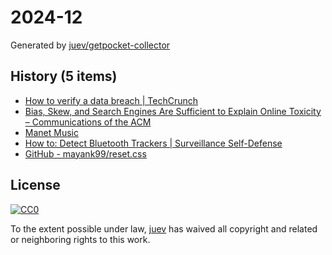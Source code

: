# 2024-12

Generated by [juev/getpocket-collector](https://github.com/juev/getpocket-collector)

## History (5 items)

- [How to verify a data breach | TechCrunch](https://techcrunch.com/2024/03/15/how-to-verify-a-data-breach/)
- [Bias, Skew, and Search Engines Are Sufficient to Explain Online Toxicity – Communications of the ACM](https://cacm.acm.org/opinion/bias-skew-and-search-engines-are-sufficient-to-explain-online-toxicity/)
- [Manet Music](https://tilo.dev/manet/)
- [How to: Detect Bluetooth Trackers | Surveillance Self-Defense](https://ssd.eff.org/module/how-to-detect-bluetooth-trackers)
- [GitHub - mayank99/reset.css](https://github.com/mayank99/reset.css)

## License

[![CC0](https://mirrors.creativecommons.org/presskit/buttons/88x31/svg/cc-zero.svg)](https://creativecommons.org/publicdomain/zero/1.0/)

To the extent possible under law, [juev](https://github.com/juev) has waived all copyright and related or neighboring rights to this work.
